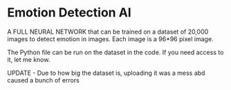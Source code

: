 # Emotion Detection AI

A FULL NEURAL NETWORK that can be trained on a dataset of 20,000 images to detect emotion in images. 
Each image is a 96*96 pixel image.

The Python file can be run on the dataset in the code.
If you need access to it, let me know.


UPDATE - Due to how big the dataset is, uploading it was a mess abd caused a bunch of errors
